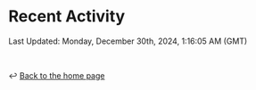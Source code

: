 # Recent Activity

<!--RECENT_ACTIVITY:start-->
<!--RECENT_ACTIVITY:end-->

<!--RECENT_ACTIVITY:last_update-->
Last Updated: Monday, December 30th, 2024, 1:16:05 AM (GMT)
<!--RECENT_ACTIVITY:last_update_end-->

<br>

↩️ [Back to the home page](/README.md)
